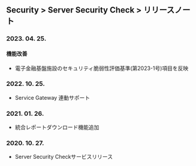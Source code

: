 ## Security > Server Security Check > リリースノート

### 2023. 04. 25.
#### 機能改善
* 電子金融基盤施設のセキュリティ脆弱性評価基準(第2023-1号)項目を反映

### 2022. 10. 25.
* Service Gateway 連動サポート

### 2021. 01. 26.
* 統合レポートダウンロード機能追加

### 2020. 10. 27.
* Server Security Checkサービスリリース
